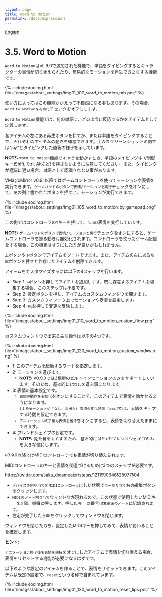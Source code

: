 ```yaml
---
layout: page
title: Word to Motion
permalink: /docs/expressions
---
```


[English](../en/docs/expression)

# 3.5. Word to Motion

`Word to Motion`はv0.9.0で追加された機能で、単語をタイピングするとキャラクターの表情が切り替えられたり、簡易的なモーションを再生できたりする機能です。

{% include docimg.html file="/images/about_settings/img01_100_word_to_motion_tab.png" %}

使い方によってはこの機能がかえって不自然になる事もあります。その場合、`Word to Motionを有効化`チェックをオフにします。

`Word to Motion`機能では、何の単語に、どのように反応するかをアイテムとして定義します。

各アイテムの左にある再生ボタンを押すか、または単語をタイピングすることで、それぞれのアイテムの動きを確認できます。上のスクリーンショットの例では"joy"とタイピングした直後の様子を示しています。

**NOTE:** `Word to Motion`機能でキャラを動かすとき、単語のタイピング中で制御キー(Shift, Ctrl, Altなど)を押さないように注意してください。また、タイピングが極端に遅い場合、単語として認識されない事があります。

VMagicMirror v0.9.1以降ではゲームコントローラを使ってモーションや表情を実行できます。`ゲームパッドのボタンで表情/モーションを実行`チェックをオンにして、左の列に書かれたボタンを押すと、モーションが実行できます。

{% include docimg.html file="/images/about_settings/img01_105_word_to_motion_by_gamepad.png" %}

この例ではコントローラの`Y`キーを押して、`fun`の表情を実行しています。

**NOTE:** `ゲームパッドのボタンで表情/モーションを実行`チェックをオンにすると、ゲームコントローラを握る動きは無効化されます。コントローラを使ったゲーム配信をする場合、この機能はオフにした方が良いかもしれません。


`上`ボタンや`下`ボタンでアイテムをソートできます。また、アイテムの右にある`削除`ボタンを押すと作成したアイテムを削除できます。

アイテムをカスタマイズするには以下の4ステップを行います。

* Step 1: `+`ボタンを押してアイテムを追加します。既に存在するアイテムを編集する場合、このステップは不要です。
* Step 2: 設定ボタンを押し、アイテムのカスタムウィンドウを開きます。
* Step 3: カスタムウィンドウ上でモーションや表情を設定します。
* Step 4: `OK`を押して変更を反映します。

{% include docimg.html file="/images/about_settings/img01_110_word_to_motion_custom_flow.png" %}

カスタムウィンドウで出来る主な操作は以下の4つです。

{% include docimg.html file="/images/about_settings/img01_120_word_to_motion_custom_window.png" %}

* 1: このアイテムを起動するワードを指定します。
* 2: モーションを選びます。
    * **NOTE:** v0.9.0では2種類のビルトインモーションのみをサポートしています。そのため、基本的には`なし`を選ぶ事になります。
* 3: 表情の基本設定です。
    * `表情の動作を有効化`をオンにすることで、このアイテムで表情を動かせるようになります。
    * `(全身モーションが「なし」の場合) 表情の変化時間 [sec]`では、表情をキープする時間を設定できます。
    * `アニメーション終了後も表情を維持`をオンにすると、表情を切り替えたままにできます。
* 4: ブレンドシェイプの設定です。
    * **NOTE:** 見た目をよくするため、基本的には1つのブレンドシェイプのみを大きな値にします。

v0.9.6以降ではMIDIコントローラでも表情が切り替えられます。

MIDIコントローラのキーと表情を関連づけるために3つのステップが必要です。

https://twitter.com/baku_dreameater/status/1211990346525077504

* `デバイスの割り当て`を`MIDIコントローラ`にした状態で`キー割り当て`右の編集ボタンをクリックします。
* `MIDIのノート割り当て`ウィンドウが現れるので、この状態で使用したいMIDIキーを9個、順番に押します。押したキーの番号は`変更後のノート`に記録されます。
* 設定が完了したら`OK`をクリックしてウィンドウを閉じます。

ウィンドウを閉じたのち、設定したMIDIキーを押してみて、表情が変わることを確認します。


**ヒント:**

`アニメーション終了後も表情を維持`をオンにしたアイテムで表情を切り替える場合、表情をリセットする機能が必要になるはずです。

以下のような設定のアイテムを作ることで、表情をリセットできます。このアイテムは既定の設定で、`reset`という名称で含まれています。

{% include docimg.html file="/images/about_settings/img01_130_word_to_motion_reset_tips.png" %}
